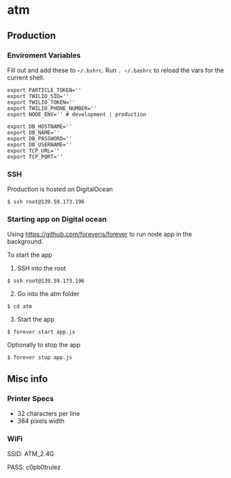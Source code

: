 # atm
## Production
### Enviroment Variables
Fill out and add these to `~/.bshrc`. Run `. ~/.bashrc` to reload the vars for the current shell.

```
export PARTICLE_TOKEN=''
export TWILIO_SID=''
export TWILIO_TOKEN=''
export TWILIO_PHONE_NUMBER=''
export NODE_ENV='' # development | production

export DB_HOSTNAME=''
export DB_NAME=''
export DB_PASSWORD=''
export DB_USERNAME=''
export TCP_URL=''
export TCP_PORT=''
```

### SSH
Production is hosted on DigitalOcean

```
$ ssh root@139.59.173.196
```


### Starting app on Digital ocean

Using https://github.com/foreverjs/forever to run node app in the background.

To start the app

1. SSH into the root
```
$ ssh root@139.59.173.196
```

2. Go into the atm folder
```
$ cd atm
```

3. Start the app
```
$ forever start app.js
```

Optionally to stop the app
```
$ forever stop app.js
```


## Misc info
### Printer Specs
- 32 characters per line
- 384 pixels width

### WiFi
SSID: ATM_2.4G

PASS: c0pb0trulez

